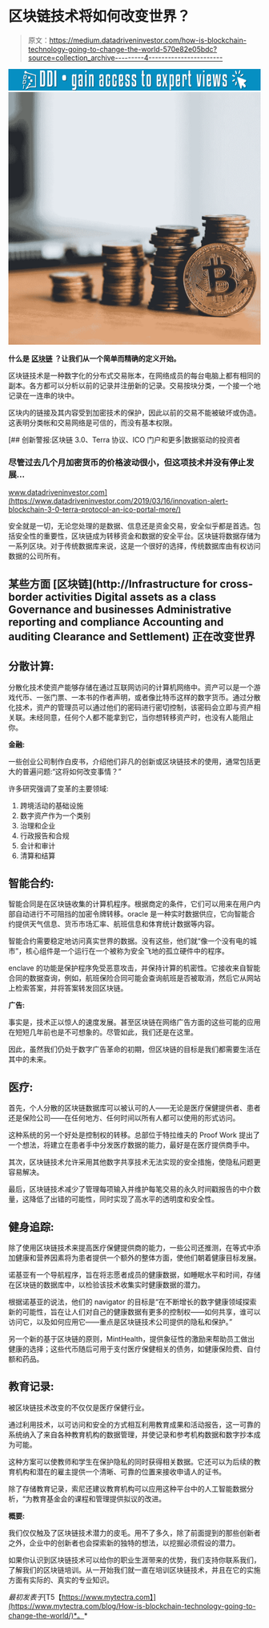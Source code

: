 # 区块链技术将如何改变世界？

> 原文：<https://medium.datadriveninvestor.com/how-is-blockchain-technology-going-to-change-the-world-570e82e05bdc?source=collection_archive---------4----------------------->

[![](img/775b3d81ca3c7a5310df0796c3b13a35.png)](http://www.track.datadriveninvestor.com/1B9E)![](img/6c3946a8cb3f01496fefcde7e4a7e5a6.png)

**什么是** [**区块链**](https://www.mytectra.com/catalog/product/view/id/1708/s/blockchain-training-in-bangalore/category/170/) **？让我们从一个简单而精确的定义开始。**

区块链技术是一种数字化的分布式交易账本，在网络成员的每台电脑上都有相同的副本。各方都可以分析以前的记录并注册新的记录。交易按块分类，一个接一个地记录在一连串的块中。

区块内的链接及其内容受到加密技术的保护，因此以前的交易不能被破坏或伪造。这表明分类帐和交易网络是可信的，而没有基本权限。

[](https://www.datadriveninvestor.com/2019/03/16/innovation-alert-blockchain-3-0-terra-protocol-an-ico-portal-more/) [## 创新警报:区块链 3.0、Terra 协议、ICO 门户和更多|数据驱动的投资者

### 尽管过去几个月加密货币的价格波动很小，但这项技术并没有停止发展…

www.datadriveninvestor.com](https://www.datadriveninvestor.com/2019/03/16/innovation-alert-blockchain-3-0-terra-protocol-an-ico-portal-more/) 

安全就是一切，无论您处理的是数据、信息还是资金交易，安全似乎都是首选。包括安全性的重要性，区块链成为转移资金和数据的安全平台。区块链将数据存储为一系列区块。对于传统数据库来说，这是一个很好的选择，传统数据库由有权访问数据的公司所有。

## **某些方面** [**区块链**](http://Infrastructure for cross-border activities  Digital assets as a class  Governance and businesses  Administrative reporting and compliance  Accounting and auditing  Clearance and Settlement) **正在改变世界**

## **分散计算:**

分散化技术使资产能够存储在通过互联网访问的计算机网络中。资产可以是一个游戏代币、一张门票、一本书的作者声明，或者像比特币这样的数字货币。通过分散化技术，资产的管理员可以通过他们的密码进行密切控制，该密码会立即与资产相关联。未经同意，任何个人都不能拿到它，当你想转移资产时，也没有人能阻止你。

**金融:**

一些创业公司制作白皮书，介绍他们非凡的创新或区块链技术的使用，通常包括更大的普遍问题:“这将如何改变事情？”

许多研究强调了变革的主要领域:

1.  跨境活动的基础设施
2.  数字资产作为一个类别
3.  治理和企业
4.  行政报告和合规
5.  会计和审计
6.  清算和结算

## 智能合约:

智能合同是在区块链收集的计算机程序。根据商定的条件，它们可以用来在用户内部自动进行不可阻挡的加密令牌转移。oracle 是一种实时数据供应，它向智能合约提供天气信息、货币市场汇率、航班信息和体育统计数据等内容。

智能合约需要稳定地访问真实世界的数据。没有这些，他们就“像一个没有电的城市”，核心组件是一个运行在一个被称为安全飞地的孤立硬件中的程序。

enclave 的功能是保护程序免受恶意攻击，并保持计算的机密性。它接收来自智能合同的数据查询，例如，航班保险合同可能会查询航班是否被取消，然后它从网站上检索答案，并将答案转发回区块链。

**广告:**

事实是，技术正以惊人的速度发展。甚至区块链在网络广告方面的这些可能的应用在短短几年前也是不可想象的。尽管如此，我们还是在这里。

因此，虽然我们仍处于数字广告革命的初期，但区块链的目标是我们都需要生活在其中的未来。

## **医疗:**

首先，个人分散的区块链数据库可以被认可的人——无论是医疗保健提供者、患者还是保险公司——在任何地方、任何时间以所有人都可以使用的形式访问。

这种系统的另一个好处是控制权的转移。总部位于特拉维夫的 Proof Work 提出了一个想法，将建立在患者手中分发医疗数据的能力，最好是在医疗提供商手中。

其次，区块链技术允许采用其他数字共享技术无法实现的安全措施，使隐私问题更容易解决。

最后，区块链技术减少了管理每项输入并维护每笔交易的永久时间戳报告的中介数量，这降低了出错的可能性，同时实现了高水平的透明度和安全性。

## **健身追踪:**

除了使用区块链技术来提高医疗保健提供商的能力，一些公司还推测，在等式中添加健康和营养因素将为患者提供一个额外的整体方面，使他们朝着健康目标发展。

诺基亚有一个导航程序，旨在将志愿者成员的健康数据，如睡眠水平和时间，存储在区块链的数据库中，以检验该技术收集实时健康数据的潜力。

根据诺基亚的说法，他们的 navigator 的目标是“在不断增长的数字健康领域探索新的可能性，旨在让人们对自己的健康数据有更多的控制权——如何共享，谁可以访问它，以及如何应用它——重点是区块链技术公司提供的隐私和保护。”

另一个新的基于区块链的原则，MintHealth，提供象征性的激励来帮助员工做出健康的选择；这些代币随后可用于支付医疗保健相关的债务，如健康保险费、自付额和药品。

## 教育记录:

被区块链技术改变的不仅仅是医疗保健行业。

通过利用技术，以可访问和安全的方式相互利用教育成果和活动报告，这一可靠的系统纳入了来自各种教育机构的数据管理，并使记录和参考机构数据和数字抄本成为可能。

这种方案可以使教师和学生在保护隐私的同时获得相关数据。它还可以为后续的教育机构和潜在的雇主提供一个清晰、可靠的位置来接收申请人的证书。

除了存储教育记录，索尼还建议教育机构可以应用这种平台中的人工智能数据分析，“为教育基金会的课程和管理提供拟议的改进。

**概要:**

我们仅仅触及了区块链技术潜力的皮毛。用不了多久，除了前面提到的那些创新者之外，企业中的创新者也会探索新的独特的想法，以挖掘必须假设的潜力。

如果你认识到区块链技术可以给你的职业生涯带来的优势，我们支持你联系我们，了解我们的区块链培训。从一开始我们就一直在培训区块链技术，并且在它的实施方面有实际的、真实的专业知识。

*最初发表于*[T5【https://www.mytectra.com】](https://www.mytectra.com/blog/How-is-blockchain-technology-going-to-change-the-world/)*。*